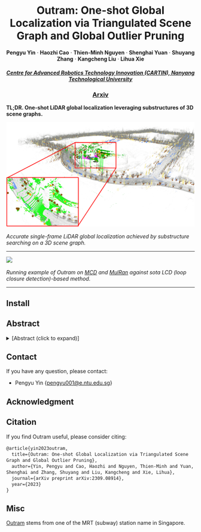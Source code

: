 <p align="center">

  <h1 align="center">Outram: One-shot Global Localization via Triangulated Scene Graph and Global Outlier Pruning</h1>

  <!-- <p align="center">
    <a href="https://github.com/PRBonn/PIN_SLAM#run-pin-slam"><img src="https://img.shields.io/badge/python-3670A0?style=flat-square&logo=python&logoColor=ffdd54" /></a>
    <a href="https://github.com/PRBonn/PIN_SLAM#installation"><img src="https://img.shields.io/badge/Linux-FCC624?logo=linux&logoColor=black" /></a>
    <a href="https://arxiv.org/pdf/2309.08914.pdf"><img src="https://img.shields.io/badge/Paper-pdf-<COLOR>.svg?style=flat-square" /></a>
    <a href="https://lbesson.mit-license.org/"><img src="https://img.shields.io/badge/License-MIT-blue.svg?style=flat-square" /></a>
  </p> -->
  
  <p align="center">
    <strong>Pengyu Yin</strong>
    ·
    <strong>Haozhi Cao</strong>
    ·
    <strong>Thien-Minh Nguyen</strong>
    ·
    <strong>Shenghai Yuan</strong>
    ·
    <strong>Shuyang Zhang</strong>
    ·
    <strong>Kangcheng Liu</strong>
    ·
    <strong>Lihua Xie</strong>
    
  </p>
  <h5 align="center"><a href = "https://www.ntu.edu.sg/cartin"><strong>Centre for Advanced Robotics Technology Innovation (CARTIN), Nanyang Technological University</strong></a></h5>
  <h3 align="center"><a href="https://arxiv.org/pdf/2309.08914.pdf">Arxiv</a></h3>
  <div align="center"></div>
</p>

**TL;DR. One-shot LiDAR global localization leveraging substructures of 3D scene graphs.**

<!-- This repository holds the official implementation of the paper: "Outram: One-shot Global Localization via Triangulated Scene Graph and Global Outlier Pruning" where we leverage single LiDAR measurements (which is different from accumulative methods e.g., mcl-based methods) for global localization (or pose initialization). -->

![](./static/openning.png)

*Accurate single-frame LiDAR global localization achieved by substructure searching on a 3D scene graph.*

---

![](./static/ICRA24_1108_VI_i.gif)

*Running example of Outram on [MCD](https://mcdviral.github.io/) and [MulRan](https://sites.google.com/view/mulran-pr/dataset) against sota LCD (loop closure detection)-based method.* 

---

## Install

## Abstract

<details>
  <summary>[Abstract (click to expand)]</summary>
One-shot LiDAR localization refers to the ability to estimate the robot pose from one single point cloud, which yields significant advantages in initialization and relocalization processes. 
In the point cloud domain, the topic has been extensively studied as a global descriptor retrieval (i.e., loop closure detection) and pose refinement (i.e., point cloud registration) problem both in isolation or combined. However, few have explicitly considered the relationship between candidate retrieval and correspondence generation in pose estimation, leaving them brittle to substructure ambiguities. 
To this end, we propose a hierarchical one-shot localization algorithm called Outram that leverages substructures of 3D scene graphs for locally consistent correspondence searching and global substructure-wise outlier pruning. Such a hierarchical process couples the feature retrieval and the correspondence extraction to resolve the substructure ambiguities by conducting a local-to-global consistency refinement. We demonstrate the capability of Outram in a variety of scenarios in multiple large-scale outdoor datasets.
</details>

## Contact
If you have any question, please contact:

- Pengyu Yin {[pengyu001@e.ntu.edu.sg]()}

## Acknowledgment

## Citation
If you find Outram useful, please consider citing:
```
@article{yin2023outram,
  title={Outram: One-shot Global Localization via Triangulated Scene Graph and Global Outlier Pruning},
  author={Yin, Pengyu and Cao, Haozhi and Nguyen, Thien-Minh and Yuan, Shenghai and Zhang, Shuyang and Liu, Kangcheng and Xie, Lihua},
  journal={arXiv preprint arXiv:2309.08914},
  year={2023}
}
```

## Misc
[Outram](https://en.wikipedia.org/wiki/Outram_Park_MRT_station) stems from one of the MRT (subway) station name in Singapore.